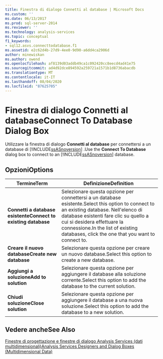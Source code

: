 ```yaml
---
title: Finestra di dialogo Connetti al database | Microsoft Docs
ms.custom: ''
ms.date: 06/13/2017
ms.prod: sql-server-2014
ms.reviewer: ''
ms.technology: analysis-services
ms.topic: conceptual
f1_keywords:
- sql12.asvs.connecttodatabase.f1
ms.assetid: e2c62d4b-27d9-4ee0-9d90-a6dd4ca2906d
author: minewiskan
ms.author: owend
ms.openlocfilehash: af8139d03addb49ca1c092420cc8eecd4ad41e75
ms.sourcegitcommit: ad4d92dce894592a259721a1571b1d8736abacdb
ms.translationtype: MT
ms.contentlocale: it-IT
ms.lasthandoff: 08/04/2020
ms.locfileid: "87625705"
---
```

# <a name="connect-to-database-dialog-box"></a><span data-ttu-id="d9773-102">Finestra di dialogo Connetti al database</span><span class="sxs-lookup"><span data-stu-id="d9773-102">Connect To Database Dialog Box</span></span>
  <span data-ttu-id="d9773-103">Utilizzare la finestra di dialogo **Connetti al database** per connettersi a un database di [!INCLUDE[ssASnoversion](../includes/ssasnoversion-md.md)] .</span><span class="sxs-lookup"><span data-stu-id="d9773-103">Use the **Connect To Database** dialog box to connect to an [!INCLUDE[ssASnoversion](../includes/ssasnoversion-md.md)] database.</span></span>  
  
## <a name="options"></a><span data-ttu-id="d9773-104">Opzioni</span><span class="sxs-lookup"><span data-stu-id="d9773-104">Options</span></span>  
  
|<span data-ttu-id="d9773-105">Termine</span><span class="sxs-lookup"><span data-stu-id="d9773-105">Term</span></span>|<span data-ttu-id="d9773-106">Definizione</span><span class="sxs-lookup"><span data-stu-id="d9773-106">Definition</span></span>|  
|----------|----------------|  
|<span data-ttu-id="d9773-107">**Connetti a database esistente**</span><span class="sxs-lookup"><span data-stu-id="d9773-107">**Connect to existing database**</span></span>|<span data-ttu-id="d9773-108">Selezionare questa opzione per connettersi a un database esistente.</span><span class="sxs-lookup"><span data-stu-id="d9773-108">Select this option to connect to an existing database.</span></span> <span data-ttu-id="d9773-109">Nell'elenco di database esistenti fare clic su quello a cui si desidera effettuare la connessione.</span><span class="sxs-lookup"><span data-stu-id="d9773-109">In the list of existing databases, click the one that you want to connect to.</span></span>|  
|<span data-ttu-id="d9773-110">**Creare il nuovo database**</span><span class="sxs-lookup"><span data-stu-id="d9773-110">**Create new database**</span></span>|<span data-ttu-id="d9773-111">Selezionare questa opzione per creare un nuovo database.</span><span class="sxs-lookup"><span data-stu-id="d9773-111">Select this option to create a new database.</span></span>|  
|<span data-ttu-id="d9773-112">**Aggiungi a soluzione**</span><span class="sxs-lookup"><span data-stu-id="d9773-112">**Add to solution**</span></span>|<span data-ttu-id="d9773-113">Selezionare questa opzione per aggiungere il database alla soluzione corrente.</span><span class="sxs-lookup"><span data-stu-id="d9773-113">Select this option to add the database to the current  solution.</span></span>|  
|<span data-ttu-id="d9773-114">**Chiudi soluzione**</span><span class="sxs-lookup"><span data-stu-id="d9773-114">**Close solution**</span></span>|<span data-ttu-id="d9773-115">Selezionare questa opzione per aggiungere il database a una nuova soluzione.</span><span class="sxs-lookup"><span data-stu-id="d9773-115">Select this option to add the database to a new solution.</span></span>|  
  
## <a name="see-also"></a><span data-ttu-id="d9773-116">Vedere anche</span><span class="sxs-lookup"><span data-stu-id="d9773-116">See Also</span></span>  
 [<span data-ttu-id="d9773-117">Finestre di progettazione e finestre di dialogo Analysis Services &#40;dati multidimensionali&#41;</span><span class="sxs-lookup"><span data-stu-id="d9773-117">Analysis Services Designers and Dialog Boxes &#40;Multidimensional Data&#41;</span></span>](analysis-services-designers-and-dialog-boxes-multidimensional-data.md)  
  
  
